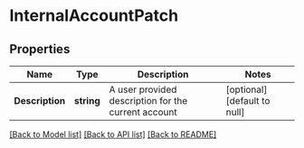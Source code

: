 # InternalAccountPatch

## Properties
Name | Type | Description | Notes
------------ | ------------- | ------------- | -------------
**Description** | **string** | A user provided description for the current account | [optional] [default to null]

[[Back to Model list]](../README.md#documentation-for-models) [[Back to API list]](../README.md#documentation-for-api-endpoints) [[Back to README]](../README.md)

